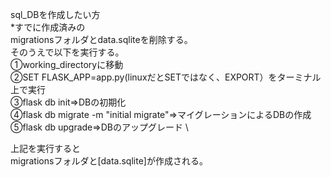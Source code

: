 sql_DBを作成したい方 \
*すでに作成済みの \
migrationsフォルダとdata.sqliteを削除する。\
そのうえで以下を実行する。\
➀working_directoryに移動 \
➁SET FLASK_APP=app.py(linuxだとSETではなく、EXPORT）をターミナル上で実行 \
➂flask db init⇒DBの初期化 \
➃flask db migrate -m "initial migrate"⇒マイグレーションによるDBの作成 \
➄flask db upgrade⇒DBのアップグレード \

上記を実行すると \
migrationsフォルダと[data.sqlite]が作成される。



